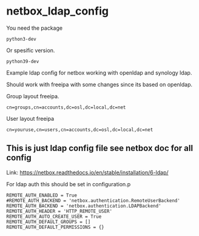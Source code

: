 # netbox_ldap_config

You need the package 
```
python3-dev
```
Or spesific version.
```
python39-dev
```

Example ldap config for netbox working with openldap and synology ldap. 

Should work with freeipa with some changes since its based on openldap.

Group layout freeipa.
```
cn=groups,cn=accounts,dc=osl,dc=local,dc=net
```

User layout freeipa
```
cn=youruse,cn=users,cn=accounts,dc=osl,dc=local,dc=net
```



## This is just ldap config file see netbox doc for all config 

Link: https://netbox.readthedocs.io/en/stable/installation/6-ldap/


For ldap auth this should be set in configuration.p

```
REMOTE_AUTH_ENABLED = True
#REMOTE_AUTH_BACKEND = 'netbox.authentication.RemoteUserBackend'
REMOTE_AUTH_BACKEND = 'netbox.authentication.LDAPBackend'
REMOTE_AUTH_HEADER = 'HTTP_REMOTE_USER'
REMOTE_AUTH_AUTO_CREATE_USER = True
REMOTE_AUTH_DEFAULT_GROUPS = []
REMOTE_AUTH_DEFAULT_PERMISSIONS = {}
```
